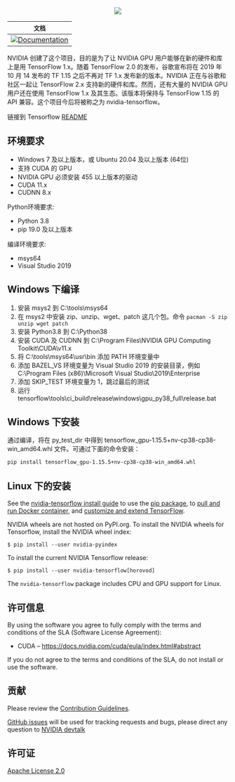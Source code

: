<div align="center">
  <img src="https://www.tensorflow.org/images/tf_logo_social.png">
</div>

| **`文档`** |
|-----------------|
| [![Documentation](https://img.shields.io/badge/api-reference-blue.svg)](https://www.tensorflow.org/api_docs/) |

NVIDIA 创建了这个项目，目的是为了让 NVIDIA GPU 用户能够在新的硬件和库上是用 TensorFlow 1.x。随着 TensorFlow 2.0 的发布，谷歌宣布将在 2019 年 10 月 14 发布的 TF 1.15 之后不再对 TF 1.x 发布新的版本。NVIDIA 正在与谷歌和社区一起让 TensorFlow 2.x 支持新的硬件和库。然而，还有大量的 NVIDIA GPU 用户还在使用 TensorFlow 1.x 及其生态。该版本将保持与 TensorFlow 1.15 的 API 兼容。这个项目今后将被称之为 nvidia-tensorflow。

链接到 Tensorflow [README](https://github.com/tensorflow/tensorflow)

## 环境要求
* Windows 7 及以上版本，或 Ubuntu 20.04 及以上版本 (64位)
* 支持 CUDA 的 GPU
* NVIDIA GPU 必须安装 455 以上版本的驱动
* CUDA 11.x
* CUDNN 8.x

Python环境要求:
* Python 3.8
* pip 19.0 及以上版本

编译环境要求:
* msys64
* Visual Studio 2019


## Windows 下编译

1. 安装 msys2 到 C:\tools\msys64
2. 在 msys2 中安装 zip、unzip、wget、patch 这几个包。命令 `pacman -S zip unzip wget patch`
3. 安装 Python3.8 到 C:\Python38
4. 安装 CUDA 及 CUDNN 到 C:\Program Files\NVIDIA GPU Computing Toolkit\CUDA\v11.x
5. 将 C:\tools\msys64\usr\bin 添加 PATH 环境变量中
6. 添加 BAZEL_VS 环境变量为 Visual Studio 2019 的安装目录，例如 C:\Program Files (x86)\Microsoft Visual Studio\2019\Enterprise
7. 添加 SKIP_TEST 环境变量为 1，跳过最后的测试
8. 运行 tensorflow\tools\ci_build\release\windows\gpu_py38_full\release.bat


## Windows 下安装

通过编译，将在 py_test_dir 中得到 tensorflow_gpu-1.15.5+nv-cp38-cp38-win_amd64.whl 文件。可通过下面的命令安装：

``` bash
pip install tensorflow_gpu-1.15.5+nv-cp38-cp38-win_amd64.whl
```


## Linux 下的安装

See the [nvidia-tensorflow install guide](https://docs.nvidia.com/deeplearning/frameworks/tensorflow-user-guide/index.html) to use the
[pip package](https://www.github.com/nvidia/tensorflow), to
[pull and run Docker container](https://docs.nvidia.com/deeplearning/frameworks/tensorflow-user-guide/index.html#pullcontainer), and
[customize and extend TensorFlow](https://docs.nvidia.com/deeplearning/frameworks/tensorflow-user-guide/index.html#custtf).

NVIDIA wheels are not hosted on PyPI.org.  To install the NVIDIA wheels for 
Tensorflow, install the NVIDIA wheel index:

```
$ pip install --user nvidia-pyindex
```

To install the current NVIDIA Tensorflow release:

```
$ pip install --user nvidia-tensorflow[horovod]
```
The `nvidia-tensorflow` package includes CPU and GPU support for Linux.

## 许可信息
By using the software you agree to fully comply with the terms and
conditions of the SLA  (Software License Agreement):
* CUDA – https://docs.nvidia.com/cuda/eula/index.html#abstract

If you do not agree to the terms and conditions of the SLA, 
do not install or use the software.

## 贡献

Please review the [Contribution Guidelines](CONTRIBUTING.md). 

[GitHub issues](https://github.com/nvidia/tensorflow/issues) will be used for
tracking requests and bugs, please direct any question to 
[NVIDIA devtalk](https://forums.developer.nvidia.com/c/ai-deep-learning/deep-learning-framework/tensorflow/101)

## 许可证

[Apache License 2.0](LICENSE)
